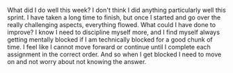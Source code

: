 What did I do well this week?
I don't think I did anything particularly well this sprint. I have taken a long time to finish, but once I started and go over the really challenging aspects, everything flowed.
What could I have done to improve?
I know I need to discipline myself more, and I find myself always getting mentally blocked if I am technically blocked for a good chunk of time. I feel like I cannot move forward or continue until I complete each assignment in the correct order. And so when I get blocked I need to move on and not worry about not knowing the answer. 
